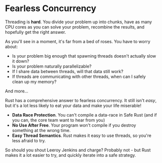 # Fearless Concurrency

Threading is **hard**. You divide your problem up into chunks, have as many CPU cores as you can solve your problem, recombine the results, and hopefully get the right answer.

As you'll see in a moment, it's far from a bed of roses. You have to worry about:

* Is your problem big enough that spawning threads doesn't actually slow it down?
* Is your problem naturally parallelizable?
* If I share data between threads, will that data still work?
* If threads are communicating with other threads, when can I safely clean up my memory?

And more...

Rust has a comprehensive answer to fearless concurrency. It still isn't *easy*, but it's a lot less likely to eat your data and make your life miserable!

* **Data Race Protection**. You can't compile a data-race in Safe Rust (and if you can, the core team want to hear from you)
* **No Use After Free**. Your program won't compile if you destroy something at the wrong time.
* **Easy Thread Semantics**. Rust makes it easy to use threads, so you're less afraid to try.

So should you shout Leeroy Jenkins and charge? Probably not - but Rust makes it a lot easier to try, and quickly iterate into a safe strategy.